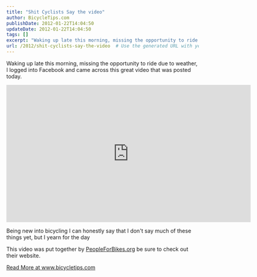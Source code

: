 ```yaml
---
title: "Shit Cyclists Say the video"
author: BicycleTips.com
publishDate: 2012-01-22T14:04:50
updateDate: 2012-01-22T14:04:50
tags: []
excerpt: "Waking up late this morning, missing the opportunity to ride due to weather, I logged into Facebook and came across this great video that was posted today.   Being new into bicycling I can honestly say that I don't say much of these things yet, but I yearn for the day This video was put together by PeopleForBikes.org be sure to check out their website."
url: /2012/shit-cyclists-say-the-video  # Use the generated URL with year
---
```

<p>Waking up late this morning, missing the opportunity to ride due to weather, I logged into Facebook and came across this great video that was posted today. </p> <iframe width="640" height="360" src="https://www.youtube.com/embed/GMCkuqL9IcM?rel=0&amp;HD=1&amp;wmode=opaque" frameborder="0"></iframe> <p>Being new into bicycling I can honestly say that I don't say much of these things yet, but I yearn for the day</p> <p>This video was put together by <a href="https://www.peopleforbikes.org/" target="_blank">PeopleForBikes.org</a> be sure to check out their website.</p> <a href="https://www.bicycletips.com/tips/aid/22">Read More at www.bicycletips.com</a>

